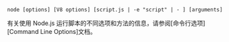 
<!--introduced_in=v0.10.0-->
<!--type=misc-->

`node [options] [V8 options] [script.js | -e "script" | - ] [arguments]`

有关使用 Node.js 运行脚本的不同选项和方法的信息，请参阅[命令行选项][Command Line Options]文档。

